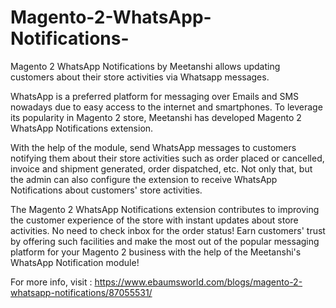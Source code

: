 # Magento-2-WhatsApp-Notifications-
Magento 2 WhatsApp Notifications by Meetanshi allows updating customers about their store activities via Whatsapp messages.  

WhatsApp is a preferred platform for messaging over Emails and SMS nowadays due to easy access to the internet and smartphones. To leverage its popularity in Magento 2 store, Meetanshi has developed Magento 2 WhatsApp Notifications extension.  

With the help of the module, send WhatsApp messages to customers notifying them about their store activities such as order placed or cancelled, invoice and shipment generated, order dispatched, etc. Not only that, but the admin can also configure the extension to receive WhatsApp Notifications about customers' store activities.  

The Magento 2 WhatsApp Notifications extension contributes to improving the customer experience of the store with instant updates about store activities. No need to check inbox for the order status! Earn customers' trust by offering such facilities and make the most out of the popular messaging platform for your Magento 2 business with the help of the Meetanshi's WhatsApp Notification module!  

For more info, visit : https://www.ebaumsworld.com/blogs/magento-2-whatsapp-notifications/87055531/
